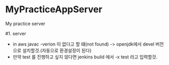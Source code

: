 # MyPracticeAppServer
My practice server

#1. server 
 - in aws javac -verion 이 없다고 할 떄(not found) -> openjdk에서 devel 버전으로 설치할것.(자동으로 환경설정이 된다)
 - 만약 test 를 진행하고 싶지 않다면 jenkins build 에서 -x test 라고 입력할것.
